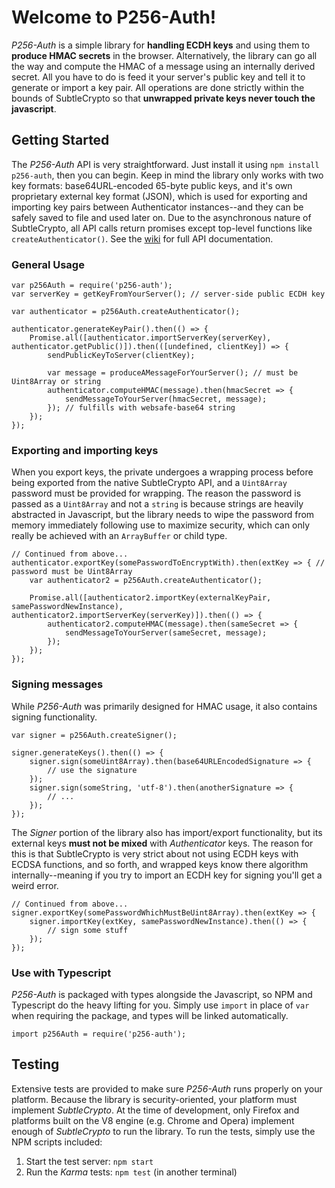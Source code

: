 # Welcome to P256-Auth!

*P256-Auth* is a simple library for **handling ECDH keys** and using them to **produce HMAC secrets** in the browser.
Alternatively, the library can go all the way and compute the HMAC of a message using an internally
derived secret. All you have to do is feed it your server's public key and tell it to generate or import
a key pair. All operations are done strictly within the bounds of SubtleCrypto so that **unwrapped private
keys never touch the javascript**.

## Getting Started

The *P256-Auth* API is very straightforward. Just install it using `npm install p256-auth`, then you can begin.
Keep in mind the library only works with two key formats: base64URL-encoded 65-byte public keys, and it's own
proprietary external key format (JSON), which is used for exporting and importing key pairs between Authenticator instances--and
they can be safely saved to file and used later on. Due to the asynchronous nature of SubtleCrypto, all API calls return promises
except top-level functions like `createAuthenticator()`. See the [wiki](https://github.com/tera-insights/p256-auth/wiki) for full
API documentation.

### General Usage
```
var p256Auth = require('p256-auth');
var serverKey = getKeyFromYourServer(); // server-side public ECDH key

var authenticator = p256Auth.createAuthenticator();

authenticator.generateKeyPair().then(() => {
    Promise.all([authenticator.importServerKey(serverKey), authenticator.getPublic()]).then(([undefined, clientKey]) => {
        sendPublicKeyToServer(clientKey);

        var message = produceAMessageForYourServer(); // must be Uint8Array or string
        authenticator.computeHMAC(message).then(hmacSecret => {
            sendMessageToYourServer(hmacSecret, message);
        }); // fulfills with websafe-base64 string
    });
});
```

### Exporting and importing keys

When you export keys, the private undergoes a wrapping process before being exported from the native SubtleCrypto
API, and a `Uint8Array` password must be provided for wrapping. The reason the password is passed as a `Uint8Array`
and not a `string` is because strings are heavily abstracted in Javascript, but the library needs to wipe the
password from memory immediately following use to maximize security, which can only really be achieved with an
`ArrayBuffer` or child type.

```
// Continued from above...
authenticator.exportKey(somePasswordToEncryptWith).then(extKey => { // password must be Uint8Array
    var authenticator2 = p256Auth.createAuthenticator();

    Promise.all([authenticator2.importKey(externalKeyPair, samePasswordNewInstance), authenticator2.importServerKey(serverKey)]).then(() => {
        authenticator2.computeHMAC(message).then(sameSecret => {
            sendMessageToYourServer(sameSecret, message);
        });
    });
});
```

### Signing messages

While *P256-Auth* was primarily designed for HMAC usage, it also contains signing functionality.

```
var signer = p256Auth.createSigner();

signer.generateKeys().then(() => {
    signer.sign(someUint8Array).then(base64URLEncodedSignature => {
        // use the signature
    });
    signer.sign(someString, 'utf-8').then(anotherSignature => {
        // ...
    });
});
```

The *Signer* portion of the library also has import/export functionality, but its external keys
**must not be mixed** with *Authenticator* keys. The reason for this is that SubtleCrypto is very
strict about not using ECDH keys with ECDSA functions, and so forth, and wrapped keys know there
algorithm internally--meaning if you try to import an ECDH key for signing you'll get a weird error.

```
// Continued from above...
signer.exportKey(somePasswordWhichMustBeUint8Array).then(extKey => {
    signer.importKey(extKey, samePasswordNewInstance).then(() => {
        // sign some stuff
    });
});
```

### Use with Typescript
*P256-Auth* is packaged with types alongside the Javascript, so NPM and Typescript do the heavy lifting for you. Simply use
`import` in place of `var` when requiring the package, and types will be linked automatically.
```
import p256Auth = require('p256-auth');
```

## Testing

Extensive tests are provided to make sure *P256-Auth* runs properly on your platform. Because the library is
security-oriented, your platform must implement *SubtleCrypto*. At the time of development, only Firefox and
platforms built on the V8 engine (e.g. Chrome and Opera) implement enough of *SubtleCrypto* to run the library.
To run the tests, simply use the NPM scripts included:

1. Start the test server: `npm start`
2. Run the *Karma* tests: `npm test` (in another terminal)